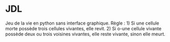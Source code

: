 # JDL
Jeu de la vie en python sans interface graphique.
Règle : 1) Si une cellule morte possède trois cellules vivantes, elle revit.
        2) Si o-une cellule vivante possède deux ou trois voisines vivantes, elle reste vivante, sinon elle meurt.
